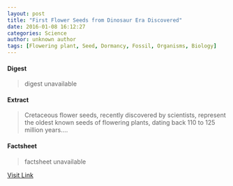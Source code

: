 ```yaml
---
layout: post
title: "First Flower Seeds from Dinosaur Era Discovered"
date: 2016-01-08 16:12:27
categories: Science
author: unknown author
tags: [Flowering plant, Seed, Dormancy, Fossil, Organisms, Biology]
---
```



#### Digest
>digest unavailable

#### Extract
>Cretaceous flower seeds, recently discovered by scientists, represent the oldest known seeds of flowering plants, dating back 110 to 125 million years....

#### Factsheet
>factsheet unavailable

[Visit Link](http://www.livescience.com/53309-cretaceous-flower-seeds-found.html)


